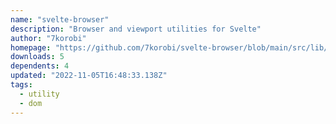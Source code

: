 ```yaml
---
name: "svelte-browser"
description: "Browser and viewport utilities for Svelte"
author: "7korobi"
homepage: "https://github.com/7korobi/svelte-browser/blob/main/src/lib/"
downloads: 5
dependents: 4
updated: "2022-11-05T16:48:33.138Z"
tags: 
  - utility
  - dom
---
```

